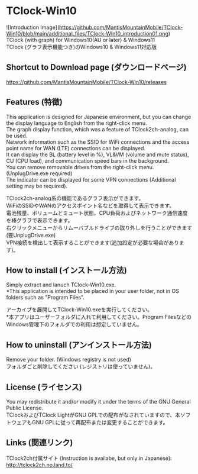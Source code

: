 # TClock-Win10
!\[Introduction Image](https://github.com/MantisMountainMobile/TClock-Win10/blob/main/additional_files/TClock-WIn10_introduction01.png)  
TClock (with graph) for Windows10(AU or later) &amp; Windows11  
TClock (グラフ表示機能つき)のWindows10 & Windows11対応版


## Shortcut to Download page (ダウンロードページ)
https://github.com/MantisMountainMobile/TClock-Win10/releases

## Features (特徴)
This application is designed for Japanese environment, but you can change the display language to English from the right-click menu.  
The graph display function, which was a feature of TClock2ch-analog, can be used.  
Network information such as the SSID for WiFi connections and the access point name for WAN (LTE) connections can be displayed.  
It can display the BL (battery level in %), VL&VM (volume and mute status), CU (CPU load), and communication speed bars in the background.  
You can remove removable drives from the right-click menu. (UnplugDrive.exe required)  
The indicator can be displayed for some VPN connections (Additional setting may be required).

TClock2ch-analog系の機能であるグラフ表示ができます。  
WiFiのSSIDやWANのアクセスポイント名などを取得して表示できます。  
電池残量、ボリュームとミュート状態、CPU負荷およびネットワーク通信速度を棒グラフで表示できます。  
右クリックメニューからリムーバブルドライブの取り外しを行うことができます(要UnplugDrive.exe)  
VPN接続を検出して表示することができます(追加設定が必要な場合があります)。

## How to install (インストール方法)
Simply extract and lanuch TClock-Win10.exe.  
*This application is intended to be placed in your user folder, not in OS folders such as "Program Files". 

アーカイブを展開してTClock-Win10.exeを実行してください。  
*本アプリはユーザーフォルダに入れて利用してください。Program FilesなどのWindows管理下のフォルダでの利用は想定していません。


## How to uninstall (アンインストール方法)
Remove your folder. (Windows registry is not used)  
フォルダごと削除してください (レジストリは使っていません)。


## License (ライセンス)
You may redistribute it and/or modify it under the terms of the GNU General Public License.  
TClockおよびTClock LightがGNU GPLでの配布がなされていますので、本ソフトウェアもGNU GPLに従って再配布または変更することができます。

## Links (関連リンク)
TClock2ch付属サイト (Instruction is availabe, but only in Japanese):  
http://tclock2ch.no.land.to/





